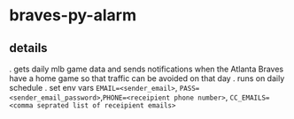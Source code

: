 # braves-py-alarm
## details
. gets daily mlb game data and sends notifications when the Atlanta Braves have a home game so that traffic can be avoided on that day
. runs on daily schedule
. set env vars `EMAIL=<sender_email>`, `PASS=<sender_email_password>`,`PHONE=<receipient phone number>`, `CC_EMAILS=<comma seprated list of receipient emails>`
